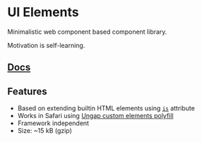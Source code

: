 # UI Elements

Minimalistic web component based component library.

Motivation is self-learning.

## [Docs](https://mucsi96.github.io/ui-elements/iframe.html?viewMode=docs&id=docs--docs)

## Features

- Based on extending builtin HTML elements using [`is`](https://developer.mozilla.org/en-US/docs/Web/HTML/Global_attributes/is) attribute
- Works in Safari using [Ungap custom elements polyfill](https://www.npmjs.com/package/@ungap/custom-elements)
- Framework independent
- Size: ~15 kB (gzip)
